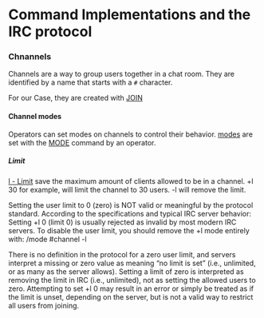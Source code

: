 # Command Implementations and the IRC protocol

### Chnannels

Channels are a way to group users together in a chat room. They are identified by a name that starts with a `#` character.

For our Case, they are created with [JOIN](https://modern.ircdocs.horse/#join-message)

#### Channel modes

Operators can set modes on channels to control their behavior.
[modes](https://modern.ircdocs.horse/#channel-modes) are set with the [MODE](https://modern.ircdocs.horse/#mode-message) command by an operator.

##### Limit
[l - Limit](https://www.afternet.org/help/irc/modes) save the maximum amount of clients allowed to be in a channel.
+l 30 for example, will limit the channel to 30 users.
-l will remove the limit.

Setting the user limit to 0 (zero) is NOT valid or meaningful by the protocol standard. According to the specifications and typical IRC server behavior:
    Setting +l 0 (limit 0) is usually rejected as invalid by most modern IRC servers.
    To disable the user limit, you should remove the +l mode entirely with:
/mode #channel -l

There is no definition in the protocol for a zero user limit, and servers interpret a missing or zero value as meaning “no limit is set” (i.e., unlimited, or as many as the server allows).
    Setting a limit of zero is interpreted as removing the limit in IRC (i.e., unlimited), not as setting the allowed users to zero.
    Attempting to set +l 0 may result in an error or simply be treated as if the limit is unset, depending on the server, but is not a valid way to restrict all users from joining.

